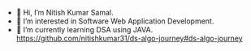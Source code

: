 - 👋 Hi, I’m Nitish Kumar Samal.
- 👀 I’m interested in Software Web Application Development.
- 🌱 I’m currently learning DSA using JAVA. https://github.com/nitishkumar31/ds-algo-journey#ds-algo-journey
<!--- - 💞️ I’m looking to collaborate on ...
- 📫 How to reach me ...--->

<!---
nitishkumar31 is a ✨ special ✨ repository because its `README.md` (this file) appears on your GitHub profile.
You can click the Preview link to take a look at your changes.
--->
